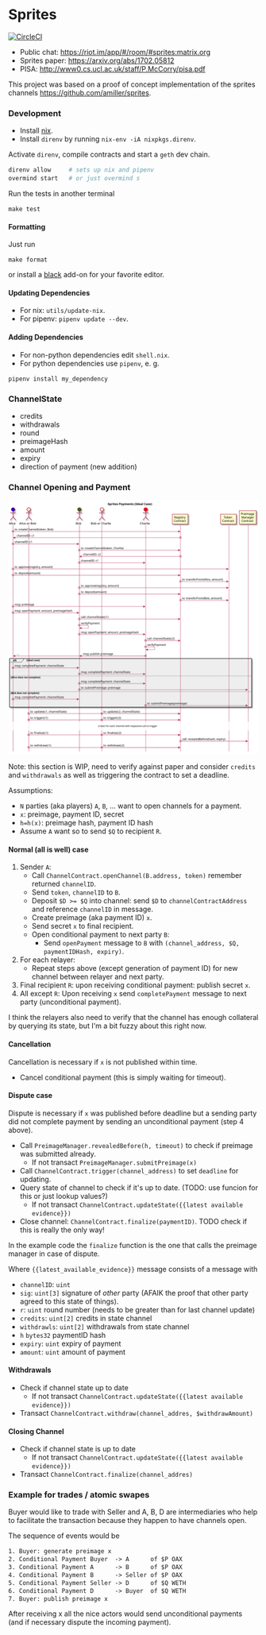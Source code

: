 # Sprites

[![CircleCI](https://circleci.com/gh/enumatech/sprites-python.svg?style=svg)](https://circleci.com/gh/enumatech/sprites-python)

- Public chat: https://riot.im/app/#/room/#sprites:matrix.org
- Sprites paper: https://arxiv.org/abs/1702.05812
- PISA: http://www0.cs.ucl.ac.uk/staff/P.McCorry/pisa.pdf

This project was based on a proof of concept implementation of the sprites
channels https://github.com/amiller/sprites.

### Development

- Install [nix](https://nixos.org/nix/download.html).
- Install `direnv` by running `nix-env -iA nixpkgs.direnv`.

Activate `direnv`, compile contracts and start a `geth` dev chain.
```bash
direnv allow     # sets up nix and pipenv
overmind start   # or just overmind s
```
Run the tests in another terminal
```
make test
```

#### Formatting
Just run
```
make format
```
or install a [black](https://github.com/ambv/black) add-on for your favorite editor.

#### Updating Dependencies

- For nix: `utils/update-nix`.
- For pipenv: `pipenv update --dev`.

#### Adding Dependencies

- For non-python dependencies edit `shell.nix`.
- For python dependencies use `pipenv`, e. g.

```
pipenv install my_dependency
```

### ChannelState

- credits
- withdrawals
- round
- preimageHash
- amount
- expiry
- direction of payment (new addition)

### Channel Opening and Payment

![Three party payment diagram](./diagrams/three-parties.svg)

Note: this section is WIP, need to verify against paper and consider `credits` and `withdrawals`
as well as triggering the contract to set a deadline.

Assumptions:

- `N` parties (aka players) `A`, `B`, ... want to open channels for a payment.
- `x`: preimage, payment ID, secret
- `h=h(x)`: preimage hash, payment ID hash
- Assume `A` want so to send `$Q` to recipient `R`.

#### Normal (all is well) case
1. Sender `A`:
   - Call `ChannelContract.openChannel(B.address, token)` remember returned `channelID`.
   - Send `token`, `channelID` to `B`.
   - Deposit `$D >= $Q` into channel: send `$D` to `channelContractAddress` and reference `channelID`
     in message.
   - Create preimage (aka payment ID) `x`.
   - Send secret `x` to final recipient.
   - Open conditional payment to next party `B`:
     - Send `openPayment` message to `B` with `(channel_address, $Q, paymentIDHash, expiry)`.
2. For each relayer:
   - Repeat steps above (except generation of payment ID) for new channel between relayer and next party.
3. Final recipient `R`: upon receiving conditional payment: publish secret `x`.
4. All except `R`: Upon receiving `x` send `completePayment` message to next party (unconditional payment).

I think the relayers also need to verify that the channel has enough collateral by querying its state, but
I'm  a bit fuzzy about this right now.

#### Cancellation
Cancellation is necessary if `x` is not published within time.

- Cancel conditional payment (this is simply waiting for timeout).

#### Dispute case
Dispute is necessary if `x` was published before deadline but a sending party did not complete payment
by sending an unconditional payment (step 4 above).

- Call `PreimageManager.revealedBefore(h, timeout)` to check if preimage was submitted already.
  - If not transact `PreimageManager.submitPreimage(x)`
- Call `ChannelContract.trigger(channel_address)` to set `deadline` for updating.
- Query state of channel to check if it's up to date. (TODO: use funcion for this or just lookup values?)
  - If not transact `ChannelContract.updateState({{latest available evidence}})`
- Close channel: `ChannelContract.finalize(paymentID)`. TODO check if this is really the only way!

In the example code the `finalize` function is the one that calls the
preimage manager in case of dispute.

Where `{{latest_available_evidence}}` message consists of a message with

- `channelID`: `uint`
- `sig`: `uint[3]` signature of *other* party (AFAIK the proof that other party agreed to this state of things).
- `r`: `uint` round number (needs to be greater than for last channel update)
- `credits`: `uint[2]` credits in state channel
- `withdrawls`: `uint[2]` withdrawals from state channel
- `h` `bytes32` paymentID hash
- `expiry`: `uint` expiry of payment
- `amount`: `uint` amount of payment

#### Withdrawals
- Check if channel state up to date
  - If not transact `ChannelContract.updateState({{latest available evidence}})`
- Transact `ChannelContract.withdraw(channel_addres, $withdrawAmount)`

#### Closing Channel
- Check if channel state is up to date
  - If not transact `ChannelContract.updateState({{latest available evidence}})`
- Transact `ChannelContract.finalize(channel_addres)`

### Example for trades / atomic swapes
Buyer would like to trade with Seller and A, B, D are intermediaries who
help to facilitate the transaction because they happen to have channels open.

The sequence of events would be
```
1. Buyer: generate preimage x
2. Conditional Payment Buyer  -> A      of $P OAX
3. Conditional Payment A      -> B      of $P OAX
4. Conditional Payment B      -> Seller of $P OAX
5. Conditional Payment Seller -> D      of $Q WETH
6. Conditional Payment D      -> Buyer  of $Q WETH
7. Buyer: publish preimage x
```
After receiving x all the nice actors would send unconditional payments (and
if necessary dispute the incoming payment).
